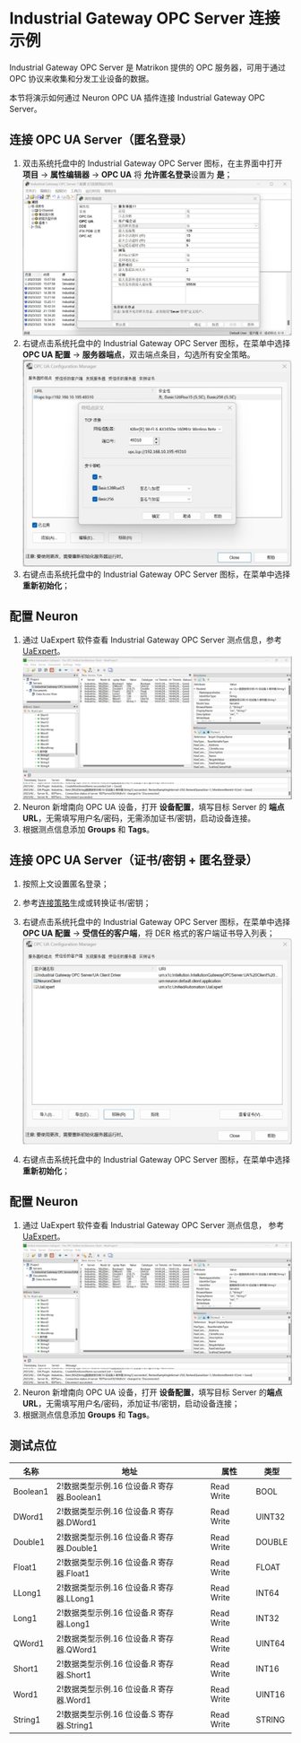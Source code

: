 # Industrial Gateway OPC Server 连接示例

Industrial Gateway OPC Server 是 Matrikon 提供的 OPC 服务器，可用于通过 OPC 协议来收集和分发工业设备的数据。

本节将演示如何通过 Neuron OPC UA 插件连接 Industrial Gateway OPC Server。

## 连接 OPC UA Server（匿名登录）

1. 双击系统托盘中的 Industrial Gateway OPC Server 图标，在主界面中打开 **项目** -> **属性编辑器** -> **OPC UA** 将 **允许匿名登录**设置为 **是**；
    ![igs-1](./assets/igs-1.jpg)
2. 右键点击系统托盘中的 Industrial Gateway OPC Server 图标，在菜单中选择 **OPC UA 配置** -> **服务器端点**，双击端点条目，勾选所有安全策略。
    ![igs-2](./assets/igs-2.jpg)
3. 右键点击系统托盘中的 Industrial Gateway OPC Server 图标，在菜单中选择 **重新初始化**；

## 配置 Neuron

1. 通过 UaExpert 软件查看 Industrial Gateway OPC Server 测点信息，参考 [UaExpert](./uaexpert.md)。
   ![igs-4](./assets/igs-4.jpg)
2. Neuron 新增南向 OPC UA 设备，打开 **设备配置**，填写目标 Server 的 **端点 URL**，无需填写用户名/密码，无需添加证书/密钥，启动设备连接。
3. 根据测点信息添加 **Groups** 和 **Tags**。

## 连接 OPC UA Server（证书/密钥 + 匿名登录）

1. 按照上文设置匿名登录；

2. 参考[连接策略](./policy.md)生成或转换证书/密钥；

3. 右键点击系统托盘中的 Industrial Gateway OPC Server 图标，在菜单中选择 **OPC UA 配置** -> **受信任的客户端**，将 DER 格式的客户端证书导入列表；
   ![igs-3](./assets/igs-3.jpg)

4. 右键点击系统托盘中的 Industrial Gateway OPC Server 图标，在菜单中选择 **重新初始化**；

## 配置 Neuron

1. 通过 UaExpert 软件查看 Industrial Gateway OPC Server 测点信息， 参考 [UaExpert](./uaexpert.md)。
   ![igs-4](./assets/igs-4.jpg)
2. Neuron 新增南向 OPC UA 设备，打开 **设备配置**，填写目标 Server 的**端点 URL**，无需填写用户名/密码，添加证书/密钥，启动设备连接；
3. 根据测点信息添加 **Groups** 和 **Tags**。

## 测试点位

| 名称     | 地址                                       | 属性       | 类型   |
| -------- | ------------------------------------------ | ---------- | ------ |
| Boolean1 | 2!数据类型示例.16 位设备.R 寄存器.Boolean1 | Read Write | BOOL   |
| DWord1   | 2!数据类型示例.16 位设备.R 寄存器.DWord1   | Read Write | UINT32 |
| Double1  | 2!数据类型示例.16 位设备.R 寄存器.Double1  | Read Write | DOUBLE |
| Float1   | 2!数据类型示例.16 位设备.R 寄存器.Float1   | Read Write | FLOAT  |
| LLong1   | 2!数据类型示例.16 位设备.R 寄存器.LLong1   | Read Write | INT64  |
| Long1    | 2!数据类型示例.16 位设备.R 寄存器.Long1    | Read Write | INT32  |
| QWord1   | 2!数据类型示例.16 位设备.R 寄存器.QWord1   | Read Write | UINT64 |
| Short1   | 2!数据类型示例.16 位设备.R 寄存器.Short1   | Read Write | INT16  |
| Word1    | 2!数据类型示例.16 位设备.R 寄存器.Word1    | Read Write | UINT16 |
| String1  | 2!数据类型示例.16 位设备.S 寄存器.String1  | Read Write | STRING |

